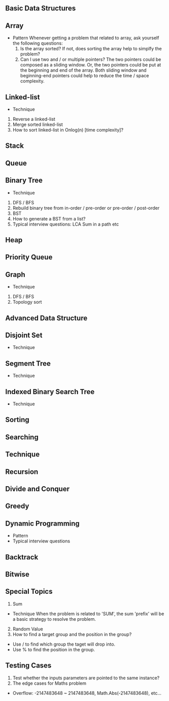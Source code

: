 ## Basic Data Structures
## Array
* Pattern
  Whenever getting a problem that related to array, ask yourself the following questions:  
  1. Is the array sorted? If not, does sorting the array help to simplfy the problem?
  2. Can I use two and / or multiple pointers? The two pointers could be composed as a sliding window. Or, the two pointers could be put at the beginning and end of the array. Both sliding window and beginning-end pointers could help to reduce the time / space complexity.

## Linked-list
* Technique
1. Reverse a linked-list
2. Merge sorted linked-list
3. How to sort linked-list in Onlog(n) [time complexity]?

## Stack

## Queue

## Binary Tree
* Technique
1. DFS / BFS
2. Rebuild binary tree from in-order / pre-order or pre-order / post-order
3. BST
4. How to generate a BST from a list?
5. Typical interview questions:
LCA
Sum in a path
etc

## Heap

## Priority Queue

## Graph
* Technique
1. DFS / BFS 
2. Topology sort

## Advanced Data Structure
## Disjoint Set
* Technique

## Segment Tree
* Technique

## Indexed Binary Search Tree
* Technique

## Sorting

## Searching

## Technique
## Recursion

## Divide and Conquer

## Greedy

## Dynamic Programming
* Pattern
* Typical interview questions

## Backtrack

## Bitwise

## Special Topics
1. Sum
* Technique
  When the problem is related to 'SUM', the sum 'prefix' will be a basic strategy to resolve the problem.
2. Random Value
3. How to find a target group and the position in the group?
* Use / to find which group the taget will drop into.
* Use % to find the position in the group.

## Testing Cases
1. Test whether the inputs parameters are pointed to the same instance?
2. The edge cases for Maths problem
* Overflow: -2147483648 ~ 2147483648, Math.Abs(-2147483648), etc...